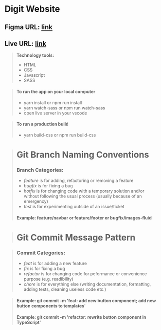 # Digit Website

## Figma URL: [link](https://www.figma.com/file/oxz27W82DmlDFy9MvdF4IP/Digit?node-id=0%3A1)

## Live URL: [link](#)

> **Technology tools:**
>
> - HTML
> - CSS
> - Javascript
> - SASS

> #### To run the app on your local computer
>
> - yarn install or npm run install
> - yarn watch-sass or npm run watch-sass
> - open live server in your vscode

> #### To run a production build
>
> - yarn build-css or npm run build-css

> # Git Branch Naming Conventions
>
> ### Branch Categories:
>
> - _feature_ is for adding, refactoring or removing a feature
> - _bugfix_ is for fixing a bug
> - _hotfix_ is for changing code with a temporary solution and/or without following the usual process (usually because of an emergency)
> - _test_ is for experimenting outside of an issue/ticket
>
> #### Example: feature/navbar or feature/footer or bugfix/images-fluid

> # Git Commit Message Pattern

> ### Commit Categories:
>
> - _feat_ is for adding a new feature
> - _fix_ is for fixing a bug
> - _refactor_ is for changing code for peformance or convenience purpose (e.g. readibility)
> - _chore_ is for everything else (writing documentation, formatting, adding tests, cleaning useless code etc.)

> #### Example: git commit -m 'feat: add new button component; add new button components to templates'
>
> #### Example: git commit -m 'refactor: rewrite button component in TypeScript'
